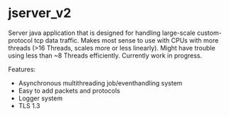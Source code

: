 # jserver_v2

Server java application that is designed for handling large-scale custom-protocol tcp data traffic. Makes most sense to
use with CPUs with more threads (>16 Threads, scales more or less linearly). Might have trouble using less than ~8
Threads efficiently. Currently work in progress.

Features:

- Asynchronous multithreading job/eventhandling system
- Easy to add packets and protocols
- Logger system
- TLS 1.3

